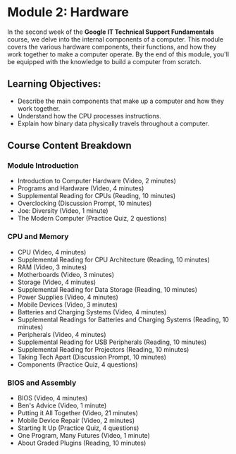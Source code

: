 # Module 2: Hardware

In the second week of the **Google IT Technical Support Fundamentals** course, we delve into the internal components of a computer. This module covers the various hardware components, their functions, and how they work together to make a computer operate. By the end of this module, you'll be equipped with the knowledge to build a computer from scratch.

## Learning Objectives:
- Describe the main components that make up a computer and how they work together.
- Understand how the CPU processes instructions.
- Explain how binary data physically travels throughout a computer.

## Course Content Breakdown

### Module Introduction
- Introduction to Computer Hardware (Video, 2 minutes)
- Programs and Hardware (Video, 4 minutes)
- Supplemental Reading for CPUs (Reading, 10 minutes)
- Overclocking (Discussion Prompt, 10 minutes)
- Joe: Diversity (Video, 1 minute)
- The Modern Computer (Practice Quiz, 2 questions)

### CPU and Memory
- CPU (Video, 4 minutes)
- Supplemental Reading for CPU Architecture (Reading, 10 minutes)
- RAM (Video, 3 minutes)
- Motherboards (Video, 3 minutes)
- Storage (Video, 4 minutes)
- Supplemental Reading for Data Storage (Reading, 10 minutes)
- Power Supplies (Video, 4 minutes)
- Mobile Devices (Video, 3 minutes)
- Batteries and Charging Systems (Video, 4 minutes)
- Supplemental Readings for Batteries and Charging Systems (Reading, 10 minutes)
- Peripherals (Video, 4 minutes)
- Supplemental Reading for USB Peripherals (Reading, 10 minutes)
- Supplemental Reading for Projectors (Reading, 10 minutes)
- Taking Tech Apart (Discussion Prompt, 10 minutes)
- Components (Practice Quiz, 4 questions)

### BIOS and Assembly
- BIOS (Video, 4 minutes)
- Ben's Advice (Video, 1 minute)
- Putting it All Together (Video, 21 minutes)
- Mobile Device Repair (Video, 2 minutes)
- Starting It Up (Practice Quiz, 4 questions)
- One Program, Many Futures (Video, 1 minute)
- About Graded Plugins (Reading, 10 minutes)
